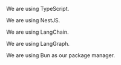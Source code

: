 We are using TypeScript.

We are using NestJS.

We are using LangChain.

We are using LangGraph.

We are using Bun as our package manager.